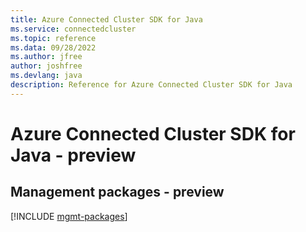 ```yaml
---
title: Azure Connected Cluster SDK for Java
ms.service: connectedcluster
ms.topic: reference
ms.data: 09/28/2022
ms.author: jfree
author: joshfree
ms.devlang: java
description: Reference for Azure Connected Cluster SDK for Java
---
```

# Azure Connected Cluster SDK for Java - preview

## Management packages - preview
[!INCLUDE [mgmt-packages](connected-cluster-mgmt-index.md)]